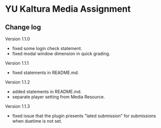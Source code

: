 # YU Kaltura Media Assignment

Change log
------

Version 1.1.0

* fixed some login check statement.
* fixed modal window dimension in quick grading.

Version 1.1.1

* fixed statements in README.md.

Version 1.1.2

* added statements in README.md.
* separate player setting from Media Resource.

Version 1.1.3

* fixed issue that the plugin presents "lated submission" for submissions when duetime is not set.

